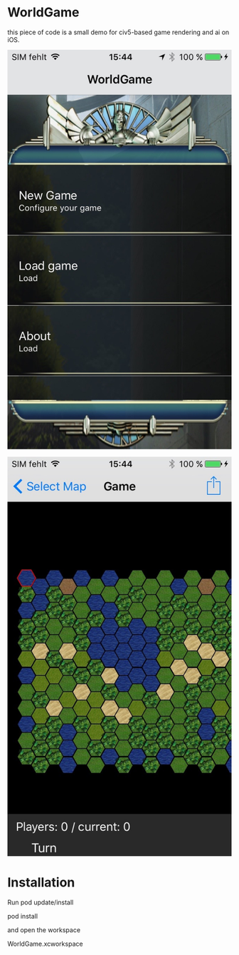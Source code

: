# WorldGame

this piece of code is a small demo for civ5-based game rendering and ai on iOS.

![alt tag](https://raw.githubusercontent.com/mrommel/WorldGame/master/Screenshots/WorldGame_Menu.jpg)

![alt tag](https://raw.githubusercontent.com/mrommel/WorldGame/master/Screenshots/WorldGame_Game.jpg)

# Installation

Run pod update/install

pod install

and open the workspace 

WorldGame.xcworkspace